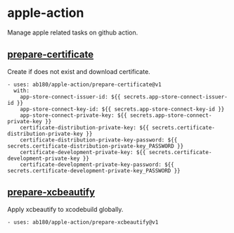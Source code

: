 # apple-action

Manage apple related tasks on github action.

## [prepare-certificate](/prepare-certificate/readme.md)

Create if does not exist and download certificate.

```
- uses: ab180/apple-action/prepare-certificate@v1
  with:
    app-store-connect-issuer-id: ${{ secrets.app-store-connect-issuer-id }}
    app-store-connect-key-id: ${{ secrets.app-store-connect-key-id }}
    app-store-connect-private-key: ${{ secrets.app-store-connect-private-key }}
    certificate-distribution-private-key: ${{ secrets.certificate-distribution-private-key }}
    certificate-distribution-private-key-password: ${{ secrets.certificate-distribution-private-key_PASSWORD }}
    certificate-development-private-key: ${{ secrets.certificate-development-private-key }}
    certificate-development-private-key-password: ${{ secrets.certificate-development-private-key_PASSWORD }}
```

## [prepare-xcbeautify](/prepare-xcbeautify/readme.md)

Apply xcbeautify to xcodebuild globally.

```
- uses: ab180/apple-action/prepare-xcbeautify@v1
```
